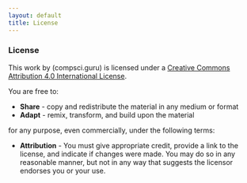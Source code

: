 ```yaml
---
layout: default
title: License
---
```

  
### License

This work by (compsci.guru) is licensed under a [Creative Commons Attribution 4.0 International License]( http://creativecommons.org/licenses/by/4.0/).

You are free to:

* **Share** - copy and redistribute the material in any medium or format
* **Adapt** - remix, transform, and build upon the material

for any purpose, even commercially, under the following terms:

* **Attribution** - You must give appropriate credit, provide a link to the license, and indicate if changes were made. You may do so in any reasonable manner, but not in any way that suggests the licensor endorses you or your use.
